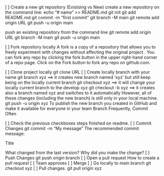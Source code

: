 [ ] Create a new git repository (Existsing vs New)
create a new repository on the command line:
echo “# name” >> README.md
git init
git add README.md
git commit -m “first commit”
git branch -M main
git remote add origin URL
git push -u origin main

push an existing repository from the command line
git remote add origin URL
git branch -M main
git push -u origin main

[ ] Fork repository locally
A fork is a copy of a repository that allows you to freely experiment with changes without affecting the original project .
You can fork any repo by clicking the fork button in the upper right-hand corner of a repo page. Click on the Fork button to fork any repo on github.com.

[ ] Clone project locally
git clone URL
[ ] Create locally branch with your name
git branch xyz ==>
it creates new branch named ‘xyz’ but still keep being on the locally current branch
git checkout xyz ==>
it will change your locally current branch to the develop xyz
git checkout -b xyz ==>
it creates also a branch named xyz and switches to it automatically
However, all of these changes (including the new branch) is still only in your local machine.
git push -u origin xyz
To publish the new branch you created in GitHub and make it available for everyone in your team
Branch Frequently, Commit Often

[ ] Check the previous checkboxes steps finished on readme.
[ ] Commit Changes
git commit -m “My message”
The recommended commit message:

Title

What changed from the last version? Why did you make the change?
[ ] Push Changes
git push origin branch
[ ] Open a pull request
How to create a pull request
[ ] Team approves
[ ] Merge
[ ] Go locally to main branch
git checkout xyz
[ ] Pull changes.
git pull origin xyz
